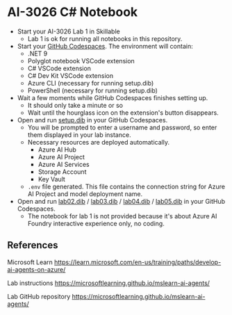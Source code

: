 # AI-3026 C# Notebook

- Start your AI-3026 Lab 1 in Skillable
  - Lab 1 is ok for running all notebooks in this repository.
- Start your [GitHub Codespaces](https://github.com/features/codespaces). The environment will contain:
  - .NET 9
  - Polyglot notebook VSCode extension
  - C# VSCode extension
  - C# Dev Kit VSCode extension
  - Azure CLI (necessary for running setup.dib)
  - PowerShell (necessary for running setup.dib)
- Wait a few moments while GitHub Codespaces finishes setting up.
  - It should only take a minute or so
  - Wait until the hourglass icon on the extension's button disappears.
- Open and run [setup.dib](setup.dib) in your GitHub Codespaces.
  - You will be prompted to enter a username and password, so enter them displayed in your lab instance.
  - Necessary resources are deployed automatically.
    - Azure AI Hub
    - Azure AI Project
    - Azure AI Services
    - Storage Account
    - Key Vault
  - `.env` file generated. This file contains the connection string for Azure AI Project and model deployment name.
- Open and run [lab02.dib](lab02.dib) / [lab03.dib](lab03.dib) / [lab04.dib](lab04.dib) / [lab05.dib](lab05.dib) in your GitHub Codespaces.
  - The notebook for lab 1 is not provided because it's about Azure AI Foundry interactive experience only, no coding.

## References

Microsoft Learn
https://learn.microsoft.com/en-us/training/paths/develop-ai-agents-on-azure/

Lab instructions
https://microsoftlearning.github.io/mslearn-ai-agents/

Lab GitHub repository
https://microsoftlearning.github.io/mslearn-ai-agents/
